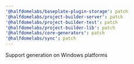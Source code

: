 ```yaml
---
'@halfdomelabs/baseplate-plugin-storage': patch
'@halfdomelabs/project-builder-server': patch
'@halfdomelabs/project-builder-test': patch
'@halfdomelabs/project-builder-lib': patch
'@halfdomelabs/core-generators': patch
'@halfdomelabs/sync': patch
---
```


Support generation on Windows platforms
